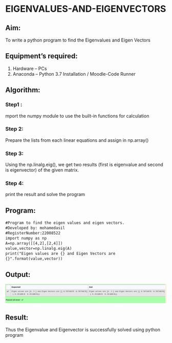 # EIGENVALUES-AND-EIGENVECTORS
## Aim:
To write a python program to find the Eigenvalues and Eigen Vectors
## Equipment’s required:
1. 	Hardware – PCs
2. 	Anaconda – Python 3.7 Installation / Moodle-Code Runner
## Algorithm:
### Step1 : 
mport the numpy module to use the built-in functions for calculation
### Step 2: 
Prepare the lists from each linear equations and assign in np.array()
### Step 3: 
Using the np.linalg.eig(),  we get two results (first is eigenvalue and second is eigenvector) of the given matrix.
### Step 4: 
print the result and solve the program
## Program:
```
#Program to find the eigen values and eigen vectors.
#Developed by: mohamedasil
#RegisterNumber:22008522
import numpy as np
A=np.array([[4,2],[2,4]])
value,vector=np.linalg.eig(A)
print("Eigen values are {} and Eigen Vectors are {}".format(value,vector))
```
## Output:
![output](eigenvaluesandvectors.png)
## Result:
Thus the Eigenvalue and Eigenvector is successfully solved using python program
